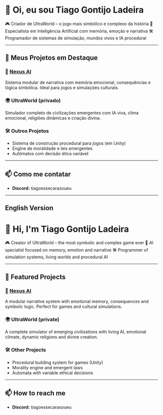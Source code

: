 # 👋 Oi, eu sou Tiago Gontijo Ladeira

🎮 Criador de UltraWorld – o jogo mais simbólico e complexo da história
🧠 Especialista em Inteligência Artificial com memória, emoção e narrativa
🛠️ Programador de sistemas de simulação, mundos vivos e IA procedural

---

## 🔧 Meus Projetos em Destaque

### 🧠 [Nexus AI](https://github.com/Tiagobuzzz/nexus-ai)
Sistema modular de narrativa com memória emocional, consequências e lógica simbólica. Ideal para jogos e simulações culturais.

### 🌍 UltraWorld (privado)
Simulador completo de civilizações emergentes com IA viva, clima emocional, religiões dinâmicas e criação divina.

### 🛠️ Outros Projetos
- Sistema de construção procedural para jogos (em Unity)
- Engine de moralidade e leis emergentes
- Autômatos com decisão ética variável

---

## 📫 Como me contatar
- **Discord:** tiagoessecarasoueu

---

## English Version

# 👋 Hi, I'm Tiago Gontijo Ladeira

🎮 Creator of UltraWorld – the most symbolic and complex game ever
🧠 AI specialist focused on memory, emotion and narrative
🛠️ Programmer of simulation systems, living worlds and procedural AI

---

## 🔧 Featured Projects

### 🧠 [Nexus AI](https://github.com/Tiagobuzzz/nexus-ai)
A modular narrative system with emotional memory, consequences and symbolic logic. Perfect for games and cultural simulations.

### 🌍 UltraWorld (private)
A complete simulator of emerging civilizations with living AI, emotional climate, dynamic religions and divine creation.

### 🛠️ Other Projects
- Procedural building system for games (Unity)
- Morality engine and emergent laws
- Automata with variable ethical decisions

---

## 📫 How to reach me
- **Discord:** tiagoessecarasoueu

